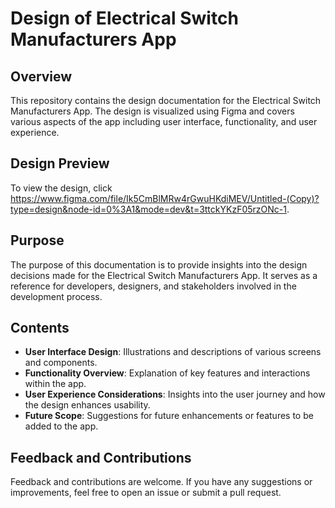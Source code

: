 # Design of Electrical Switch Manufacturers App

## Overview
This repository contains the design documentation for the Electrical Switch Manufacturers App. The design is visualized using Figma and covers various aspects of the app including user interface, functionality, and user experience.

## Design Preview
To view the design, click https://www.figma.com/file/Ik5CmBlMRw4rGwuHKdiMEV/Untitled-(Copy)?type=design&node-id=0%3A1&mode=dev&t=3ttckYKzF05rzONc-1.

## Purpose
The purpose of this documentation is to provide insights into the design decisions made for the Electrical Switch Manufacturers App. It serves as a reference for developers, designers, and stakeholders involved in the development process.

## Contents
- **User Interface Design**: Illustrations and descriptions of various screens and components.
- **Functionality Overview**: Explanation of key features and interactions within the app.
- **User Experience Considerations**: Insights into the user journey and how the design enhances usability.
- **Future Scope**: Suggestions for future enhancements or features to be added to the app.

## Feedback and Contributions
Feedback and contributions are welcome. If you have any suggestions or improvements, feel free to open an issue or submit a pull request.
